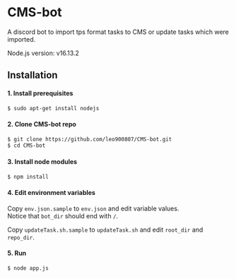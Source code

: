 # CMS-bot

A discord bot to import tps format tasks to CMS or update tasks which were imported.

Node.js version: v16.13.2

## Installation

#### 1. Install prerequisites

```bash
$ sudo apt-get install nodejs
```

#### 2. Clone CMS-bot repo

```bash
$ git clone https://github.com/leo900807/CMS-bot.git
$ cd CMS-bot
```

#### 3. Install node modules

```bash
$ npm install
```

#### 4. Edit environment variables

Copy `env.json.sample` to `env.json` and edit variable values.  
Notice that `bot_dir` should end with `/`.

Copy `updateTask.sh.sample` to `updateTask.sh` and edit `root_dir` and `repo_dir`.

#### 5. Run

```bash
$ node app.js
```
